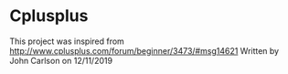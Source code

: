 # Cplusplus
This project was inspired from http://www.cplusplus.com/forum/beginner/3473/#msg14621
Written by John Carlson on 12/11/2019
